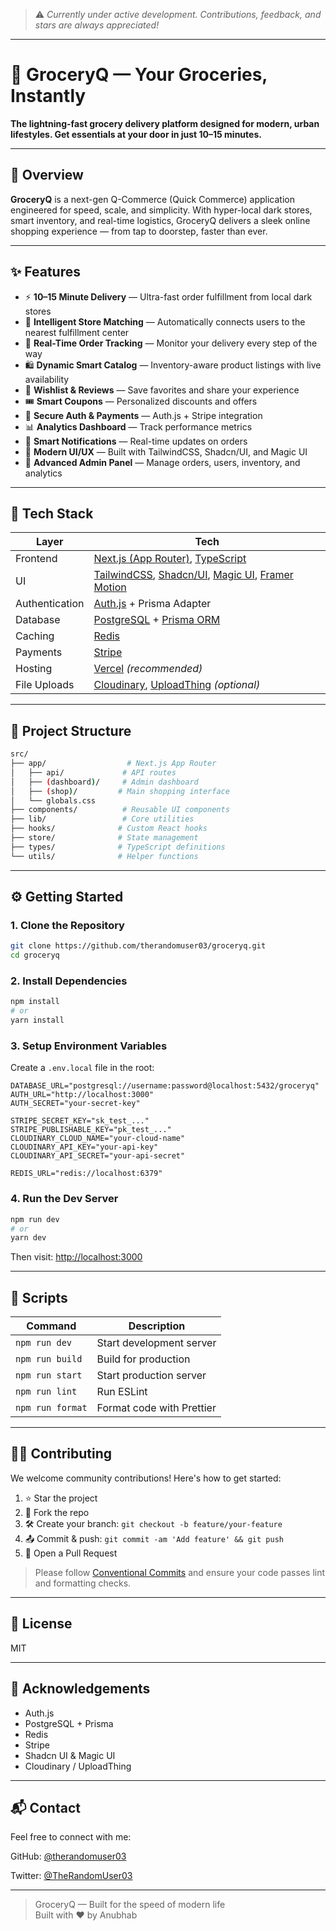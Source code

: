> ⚠️ *Currently under active development. Contributions, feedback, and stars are always appreciated!*
---

# 🛒 GroceryQ — Your Groceries, Instantly

**The lightning-fast grocery delivery platform designed for modern, urban lifestyles. Get essentials at your door in just 10–15 minutes.**

---

## 🚀 Overview

**GroceryQ** is a next-gen Q-Commerce (Quick Commerce) application engineered for speed, scale, and simplicity. With hyper-local dark stores, smart inventory, and real-time logistics, GroceryQ delivers a sleek online shopping experience — from tap to doorstep, faster than ever.

---

## ✨ Features

* ⚡ **10–15 Minute Delivery** — Ultra-fast order fulfillment from local dark stores
* 🧭 **Intelligent Store Matching** — Automatically connects users to the nearest fulfillment center
* 🚚 **Real-Time Order Tracking** — Monitor your delivery every step of the way
* 🛍️ **Dynamic Smart Catalog** — Inventory-aware product listings with live availability
* 💫 **Wishlist & Reviews** — Save favorites and share your experience
* 🎟️ **Smart Coupons** — Personalized discounts and offers
* 🔐 **Secure Auth & Payments** — Auth.js + Stripe integration
* 📊 **Analytics Dashboard** — Track performance metrics
* 🔔 **Smart Notifications** — Real-time updates on orders
* 🎨 **Modern UI/UX** — Built with TailwindCSS, Shadcn/UI, and Magic UI
* 🧠 **Advanced Admin Panel** — Manage orders, users, inventory, and analytics

---

## 🧱 Tech Stack

| Layer          | Tech                                                                                                                                                               |
| -------------- | ------------------------------------------------------------------------------------------------------------------------------------------------------------------ |
| Frontend       | [Next.js (App Router)](https://nextjs.org/), [TypeScript](https://www.typescriptlang.org/)                                                                         |
| UI             | [TailwindCSS](https://tailwindcss.com/), [Shadcn/UI](https://ui.shadcn.com/), [Magic UI](https://magicui.design/), [Framer Motion](https://www.framer.com/motion/) |
| Authentication | [Auth.js](https://authjs.dev/) + Prisma Adapter                                                                                                          |
| Database       | [PostgreSQL](https://www.postgresql.org/) + [Prisma ORM](https://www.prisma.io/)                                                                                    |
| Caching       | [Redis](https://redis.io/)                                                                                                                                         |
| Payments       | [Stripe](https://stripe.com/)                                                                                                                                      |
| Hosting        | [Vercel](https://vercel.com/) *(recommended)*                                                                                                                      |
| File Uploads   | [Cloudinary](https://cloudinary.com/), [UploadThing](https://uploadthing.com/) *(optional)*                                                                        |

---

## 📁 Project Structure

```bash
src/
├── app/                  # Next.js App Router
│   ├── api/             # API routes
│   ├── (dashboard)/     # Admin dashboard
│   ├── (shop)/         # Main shopping interface
│   └── globals.css
├── components/          # Reusable UI components
├── lib/                 # Core utilities
├── hooks/              # Custom React hooks
├── store/              # State management
├── types/              # TypeScript definitions
└── utils/              # Helper functions
```

---

## ⚙️ Getting Started

### 1. Clone the Repository

```bash
git clone https://github.com/therandomuser03/groceryq.git
cd groceryq
```

### 2. Install Dependencies

```bash
npm install
# or
yarn install
```

### 3. Setup Environment Variables

Create a `.env.local` file in the root:

```env
DATABASE_URL="postgresql://username:password@localhost:5432/groceryq"
AUTH_URL="http://localhost:3000"
AUTH_SECRET="your-secret-key"

STRIPE_SECRET_KEY="sk_test_..."
STRIPE_PUBLISHABLE_KEY="pk_test_..."
CLOUDINARY_CLOUD_NAME="your-cloud-name"
CLOUDINARY_API_KEY="your-api-key"
CLOUDINARY_API_SECRET="your-api-secret"

REDIS_URL="redis://localhost:6379"
```

### 4. Run the Dev Server

```bash
npm run dev
# or
yarn dev
```

Then visit: [http://localhost:3000](http://localhost:3000)

---

## 🧪 Scripts

| Command          | Description               |
| ---------------- | ------------------------- |
| `npm run dev`    | Start development server  |
| `npm run build`  | Build for production      |
| `npm run start`  | Start production server   |
| `npm run lint`   | Run ESLint                |
| `npm run format` | Format code with Prettier |

---

## 🧑‍💻 Contributing

We welcome community contributions! Here's how to get started:

1. ⭐ Star the project
2. 🍴 Fork the repo
3. 🛠️ Create your branch: `git checkout -b feature/your-feature`
4. 📤 Commit & push: `git commit -am 'Add feature' && git push`
5. 🔁 Open a Pull Request

> Please follow [Conventional Commits](https://www.conventionalcommits.org/) and ensure your code passes lint and formatting checks.

---

## 📜 License

MIT

---

## 🙌 Acknowledgements

* Auth.js
* PostgreSQL + Prisma
* Redis
* Stripe
* Shadcn UI & Magic UI
* Cloudinary / UploadThing

---

## 📬 Contact

Feel free to connect with me:

GitHub: [@therandomuser03](https://github.com/therandomuser03)

Twitter: [@TheRandomUser03](https://x.com/TheRandomUser03)

---

> GroceryQ — Built for the speed of modern life <br>
> Built with ❤️ by Anubhab